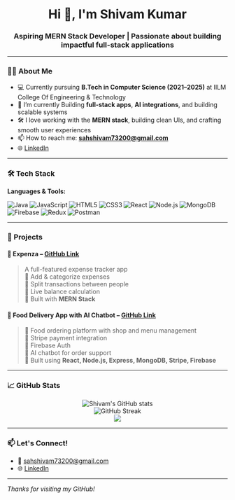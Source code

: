 <h1 align="center">Hi 👋, I'm Shivam Kumar</h1>
<h3 align="center">Aspiring MERN Stack Developer | Passionate about building impactful full-stack applications</h3>

---

### 👨‍💻 About Me
- 💻 Currently pursuing **B.Tech in Computer Science (2021–2025)** at IILM College Of Engineering & Technology  
- 🌱 I’m currently Building **full-stack apps**, **AI integrations**, and building scalable systems  
- 🛠️ I love working with the **MERN stack**, building clean UIs, and crafting smooth user experiences  
- 📫 How to reach me: **sahshivam73200@gmail.com**  
- 🌐 [LinkedIn](https://www.linkedin.com/in/shivam-kumar-054287226)

---

### 🛠️ Tech Stack
**Languages & Tools:**  
<p align="left"> <img src="https://img.shields.io/badge/-Java-007396?style=for-the-badge&logo=java" alt="Java"/> <img src="https://img.shields.io/badge/-JavaScript-F7DF1E?style=for-the-badge&logo=javascript&logoColor=black" alt="JavaScript"/> <img src="https://img.shields.io/badge/-HTML5-E34F26?style=for-the-badge&logo=html5&logoColor=white" alt="HTML5"/> <img src="https://img.shields.io/badge/-CSS3-1572B6?style=for-the-badge&logo=css3" alt="CSS3"/> <img src="https://img.shields.io/badge/-React-61DAFB?style=for-the-badge&logo=react" alt="React"/> <img src="https://img.shields.io/badge/-Node.js-339933?style=for-the-badge&logo=node.js" alt="Node.js"/> <img src="https://img.shields.io/badge/-MongoDB-47A248?style=for-the-badge&logo=mongodb" alt="MongoDB"/> <img src="https://img.shields.io/badge/-Firebase-FFCA28?style=for-the-badge&logo=firebase" alt="Firebase"/> <img src="https://img.shields.io/badge/-Redux-764ABC?style=for-the-badge&logo=redux" alt="Redux"/> <img src="https://img.shields.io/badge/-Postman-FF6C37?style=for-the-badge&logo=postman" alt="Postman"/> </p>

---

### 💼 Projects

#### 🔹 **Expenza** – [GitHub Link](https://github.com/Shivam7262/Expenza)
> A full-featured expense tracker app  
> 🔹 Add & categorize expenses  
> 🔹 Split transactions between people  
> 🔹 Live balance calculation  
> 🔹 Built with **MERN Stack**

#### 🔹 **Food Delivery App with AI Chatbot** – [GitHub Link](https://github.com/Shivam7262/crave-kart)
> 🚀 Food ordering platform with shop and menu management  
> 🔹 Stripe payment integration  
> 🔹 Firebase Auth  
> 🔹 AI chatbot for order support  
> 🔹 Built using **React, Node.js, Express, MongoDB, Stripe, Firebase**

---

### 📈 GitHub Stats

<p align="center">
  <img src="https://github-readme-stats.vercel.app/api?username=Shivam7262&show_icons=true&theme=radical" alt="Shivam's GitHub stats"/>
  <br/>
  <img src="https://github-readme-streak-stats.herokuapp.com/?user=Shivam7262&theme=radical" alt="GitHub Streak"/>
  <br/>
  <img src="https://github-readme-stats.vercel.app/api/top-langs/?username=Shivam7262&layout=compact&theme=radical"/>
</p>

---

### 📫 Let's Connect!
- 📧 sahshivam73200@gmail.com  
- 🌐 [LinkedIn](https://www.linkedin.com/in/shivam-kumar-054287226)

---

_Thanks for visiting my GitHub!_

